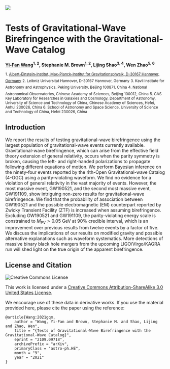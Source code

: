 [![](https://img.shields.io/badge/arxiv-2109.09718-red)](https://arxiv.org/abs/2109.09718) 

# Tests of Gravitational-Wave Birefringence with the Gravitational-Wave Catalog 
**[Yi-Fan Wang](https://yi-fan-wang.github.io)<sup>1, 2</sup>, Stephanie M. Brown<sup>1, 2</sup>, Lijing Shao<sup>3, 4</sup>, Wen Zhao<sup>5, 6</sup>**

 <sub>1. [Albert-Einstein-Institut, Max-Planck-Institut for Gravitationsphysik, D-30167 Hannover, Germany](http://www.aei.mpg.de/obs-rel-cos)</sub>
 <sub>2. Leibniz Universitat Hannover, D-30167 Hannover, Germany</sub>
 <sub>3. Kavli Institute for Astronomy and Astrophysics, Peking University, Beijing 100871, China</sub>
 <sub>4. National Astronomical Observatories, Chinese Academy of Sciences, Beijing 100012, China</sub>
 <sub>5. CAS Key Laboratory for Researches in Galaxies and Cosmology, Department of Astronomy, University of Science and Technology of China, Chinese Academy of Sciences, Hefei, Anhui 230026, China </sub>
 <sub>6. School of Astronomy and Space Science, University of Science and Technology of China, Hefei 230026, China </sub>
## Introduction ##

We report the results of testing gravitational-wave birefringence using the largest population of gravitational-wave events currently available. Gravitational-wave birefringence, which can arise from the effective field theory extension of general relativity, occurs when the parity symmetry is broken, causing the left- and right-handed polarizations to propagate following different equations of motion. We perform Bayesian inference on the ninety-four events reported by the 4th-Open Gravitational-wave Catalog (4-OGC) using a parity-violating waveform. We find no evidence for a violation of general relativity in the vast majority of events. However, the most massive event, GW190521, and the second most massive event, GW191109, show intriguing non-zero results for gravitational-wave birefringence. We find that the probability of association between GW190521 and the possible electromagnetic (EM) counterpart reported by Zwicky Transient Facility (ZTF) is increased when assuming birefringence. Excluding GW190521 and GW191109, the parity-violating energy scale is constrained to $M_\mathrm{PV} > 0.05$ GeV at $90\%$ credible interval, which is an improvement over previous results from twelve events by a factor of five. We discuss the implications of our results on modified gravity and possible alternative explanations such as waveform systematics. More detections of massive binary black hole mergers from the upcoming LIGO/Virgo/KAGRA run will shed light on the true origin of the apparent birefringence.


## License and Citation

![Creative Commons License](https://i.creativecommons.org/l/by-sa/3.0/us/88x31.png "Creative Commons License")

This work is licensed under a [Creative Commons Attribution-ShareAlike 3.0 United States License](http://creativecommons.org/licenses/by-sa/3.0/us/).

We encourage use of these data in derivative works. If you use the material provided here, please cite the paper using the reference:

```
@article{Wang:2021gqm,
    author = "Wang, Yi-Fan and Brown, Stephanie M. and Shao, Lijing and Zhao, Wen",
    title = "{Tests of Gravitational-Wave Birefringence with the Gravitational-Wave Catalog}",
    eprint = "2109.09718",
    archivePrefix = "arXiv",
    primaryClass = "astro-ph.HE",
    month = "9",
    year = "2021"
}
```

